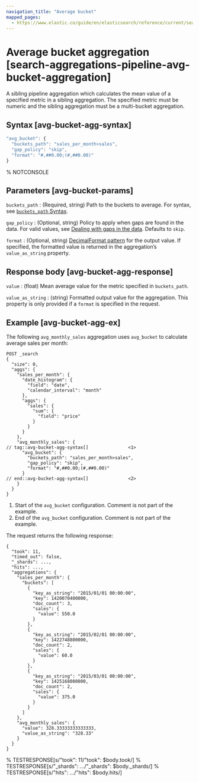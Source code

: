 ```yaml
---
navigation_title: "Average bucket"
mapped_pages:
  - https://www.elastic.co/guide/en/elasticsearch/reference/current/search-aggregations-pipeline-avg-bucket-aggregation.html
---
```


# Average bucket aggregation [search-aggregations-pipeline-avg-bucket-aggregation]


A sibling pipeline aggregation which calculates the mean value of a specified metric in a sibling aggregation. The specified metric must be numeric and the sibling aggregation must be a multi-bucket aggregation.

## Syntax [avg-bucket-agg-syntax]

```js
"avg_bucket": {
  "buckets_path": "sales_per_month>sales",
  "gap_policy": "skip",
  "format": "#,##0.00;(#,##0.00)"
}
```
%  NOTCONSOLE


## Parameters [avg-bucket-params]

`buckets_path`
:   (Required, string) Path to the buckets to average. For syntax, see [`buckets_path` Syntax](/reference/aggregations/pipeline.md#buckets-path-syntax).

`gap_policy`
:   (Optional, string) Policy to apply when gaps are found in the data. For valid values, see [Dealing with gaps in the data](/reference/aggregations/pipeline.md#gap-policy). Defaults to `skip`.

`format`
:   (Optional, string) [DecimalFormat pattern](https://docs.oracle.com/en/java/javase/11/docs/api/java.base/java/text/DecimalFormat.html) for the output value. If specified, the formatted value is returned in the aggregation’s `value_as_string` property.


## Response body [avg-bucket-agg-response]

`value`
:   (float) Mean average value for the metric specified in `buckets_path`.

`value_as_string`
:   (string) Formatted output value for the aggregation. This property is only provided if a `format` is specified in the request.


## Example [avg-bucket-agg-ex]

The following `avg_monthly_sales` aggregation uses `avg_bucket` to calculate average sales per month:

```console
POST _search
{
  "size": 0,
  "aggs": {
    "sales_per_month": {
      "date_histogram": {
        "field": "date",
        "calendar_interval": "month"
      },
      "aggs": {
        "sales": {
          "sum": {
            "field": "price"
          }
        }
      }
    },
    "avg_monthly_sales": {
// tag::avg-bucket-agg-syntax[]               <1>
      "avg_bucket": {
        "buckets_path": "sales_per_month>sales",
        "gap_policy": "skip",
        "format": "#,##0.00;(#,##0.00)"
      }
// end::avg-bucket-agg-syntax[]               <2>
    }
  }
}
```

1. Start of the `avg_bucket` configuration. Comment is not part of the example.
2. End of the `avg_bucket` configuration. Comment is not part of the example.


The request returns the following response:

```console-result
{
  "took": 11,
  "timed_out": false,
  "_shards": ...,
  "hits": ...,
  "aggregations": {
    "sales_per_month": {
      "buckets": [
        {
          "key_as_string": "2015/01/01 00:00:00",
          "key": 1420070400000,
          "doc_count": 3,
          "sales": {
            "value": 550.0
          }
        },
        {
          "key_as_string": "2015/02/01 00:00:00",
          "key": 1422748800000,
          "doc_count": 2,
          "sales": {
            "value": 60.0
          }
        },
        {
          "key_as_string": "2015/03/01 00:00:00",
          "key": 1425168000000,
          "doc_count": 2,
          "sales": {
            "value": 375.0
          }
        }
      ]
    },
    "avg_monthly_sales": {
      "value": 328.33333333333333,
      "value_as_string": "328.33"
    }
  }
}
```
%  TESTRESPONSE[s/"took": 11/"took": $body.took/]
%  TESTRESPONSE[s/"_shards": .../"_shards": $body._shards/]
%  TESTRESPONSE[s/"hits": .../"hits": $body.hits/]


